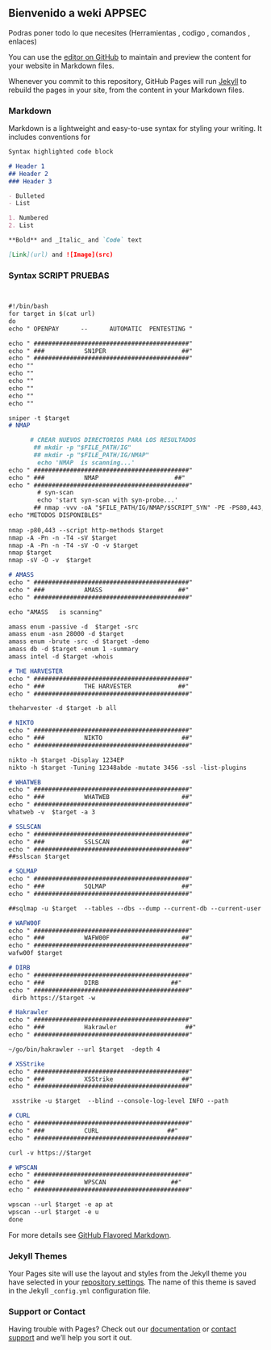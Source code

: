 ## Bienvenido a weki APPSEC 

Podras poner todo lo que necesites (Herramientas , codigo , comandos , enlaces)

You can use the [editor on GitHub](https://github.com/SEC-ERICK/SEC-ERICK/edit/gh-pages/index.md) to maintain and preview the content for your website in Markdown files.

Whenever you commit to this repository, GitHub Pages will run [Jekyll](https://jekyllrb.com/) to rebuild the pages in your site, from the content in your Markdown files.

### Markdown

Markdown is a lightweight and easy-to-use syntax for styling your writing. It includes conventions for


```markdown
Syntax highlighted code block

# Header 1
## Header 2
### Header 3

- Bulleted
- List

1. Numbered
2. List

**Bold** and _Italic_ and `Code` text

[Link](url) and ![Image](src)
```
### Syntax SCRIPT PRUEBAS

```markdown


#!/bin/bash
for target in $(cat url)
do
echo " OPENPAY      --      AUTOMATIC  PENTESTING " 

echo " ###########################################"
echo " ###           SN1PER                     ##"
echo " ###########################################"  
echo ""
echo ""
echo ""
echo ""
echo ""
echo ""

sniper -t $target
# NMAP 

      # CREAR NUEVOS DIRECTORIOS PARA LOS RESULTADOS
       ## mkdir -p "$FILE_PATH/IG"
       ## mkdir -p "$FILE_PATH/IG/NMAP"
        echo 'NMAP  is scanning...'
echo " ###########################################"
echo " ###           NMAP                     ##"
echo " ###########################################"
        # syn-scan
        echo 'start syn-scan with syn-probe...'
       ## nmap -vvv -oA "$FILE_PATH/IG/NMAP/$SCRIPT_SYN" -PE -PS80,443,22,25,110,445 -PU -PP -PA80,4$
echo "METODOS DISPONIBLES"    
    
nmap -p80,443 --script http-methods $target
nmap -A -Pn -n -T4 -sV $target
nmap -A -Pn -n -T4 -sV -O -v $target
nmap $target
nmap -sV -O -v  $target

# AMASS 
echo " ###########################################"
echo " ###           AMASS                     ##"
echo " ###########################################"

echo "AMASS   is scanning"

amass enum -passive -d  $target -src
amass enum -asn 28000 -d $target
amass enum -brute -src -d $target -demo
amass db -d $target -enum 1 -summary
amass intel -d $target -whois

# THE HARVESTER 
echo " ###########################################"
echo " ###           THE HARVESTER             ##"
echo " ###########################################"

theharvester -d $target -b all 

# NIKTO
echo " ###########################################"
echo " ###           NIKTO                      ##"
echo " ###########################################"

nikto -h $target -Display 1234EP 
nikto -h $target -Tuning 12348abde -mutate 3456 -ssl -list-plugins

# WHATWEB 
echo " ###########################################"
echo " ###           WHATWEB                    ##"
echo " ###########################################"
whatweb -v  $target -a 3

# SSLSCAN  
echo " ###########################################"
echo " ###           SSLSCAN                    ##"
echo " ###########################################"
##sslscan $target

# SQLMAP 
echo " ###########################################"
echo " ###           SQLMAP                     ##"
echo " ###########################################"

##sqlmap -u $target  --tables --dbs --dump --current-db --current-user --privileges

# WAFW00F
echo " ###########################################"
echo " ###           WAFW00F                    ##"
echo " ###########################################"
wafw00f $target

# DIRB
echo " ###########################################"
echo " ###           DIRB                    ##"
echo " ###########################################"
 dirb https://$target -w

# Hakrawler 
echo " ###########################################"
echo " ###           Hakrawler                   ##"
echo " ###########################################"

~/go/bin/hakrawler --url $target  -depth 4

# XSStrike
echo " ###########################################"
echo " ###           XSStrike                   ##"
echo " ###########################################"

 xsstrike -u $target  --blind --console-log-level INFO --path

# CURL 
echo " ###########################################"
echo " ###           CURL                   ##"
echo " ###########################################"

curl -v https://$target

# WPSCAN 
echo " ###########################################"
echo " ###           WPSCAN                  ##"
echo " ###########################################"

wpscan --url $target -e ap at 
wpscan --url $target -e u
done

```
For more details see [GitHub Flavored Markdown](https://guides.github.com/features/mastering-markdown/).

### Jekyll Themes

Your Pages site will use the layout and styles from the Jekyll theme you have selected in your [repository settings](https://github.com/SEC-ERICK/SEC-ERICK/settings/pages). The name of this theme is saved in the Jekyll `_config.yml` configuration file.

### Support or Contact

Having trouble with Pages? Check out our [documentation](https://docs.github.com/categories/github-pages-basics/) or [contact support](https://support.github.com/contact) and we’ll help you sort it out.
